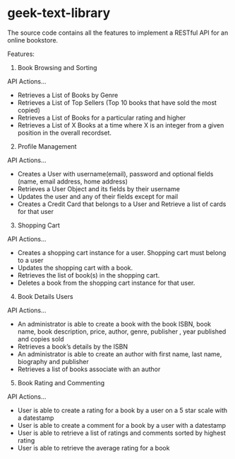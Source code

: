 # geek-text-library
The source code contains all the features to implement a RESTful API for an online bookstore.

Features:

1. Book Browsing and Sorting
    
API Actions...
   - Retrieves a List of Books by Genre
   - Retrieves a List of Top Sellers (Top 10 books that have sold the most copied)
   - Retrieves a List of Books for a particular rating and higher
   - Retrieves a List of X Books at a time where X is an integer from a given position 
     in the overall recordset.

2. Profile Management

API Actions...
  - Creates a User with username(email), password and optional fields (name, 
    email address, home address)
  - Retrieves a User Object and its fields by their username
  - Updates the user and any of their fields except for mail
  - Creates a Credit Card that belongs to a User and Retrieve a list of cards for 
    that user

3. Shopping Cart

API Actions...
  - Creates a shopping cart instance for a user. Shopping cart must belong to a 
    user
  - Updates the shopping cart with a book.
  - Retrieves the list of book(s) in the shopping cart.
  - Deletes a book from the shopping cart instance for that user.

4. Book Details Users

API Actions...
  - An administrator is able to create a book with the book ISBN, book 
    name, book description, price, author, genre, publisher , year published and 
    copies sold
  - Retrieves a book’s details by the ISBN
  - An administrator is able to create an author with first name, last 
    name, biography and publisher
  - Retrieves a list of books associate with an author

5. Book Rating and Commenting

API Actions...
  - User is able to create a rating for a book by a user on a 5 star scale with a 
    datestamp
  - User is able to create a comment for a book by a user with a datestamp
  - User is able to retrieve a list of ratings and comments sorted by highest 
    rating 
  - User is able to retrieve the average rating for a book
